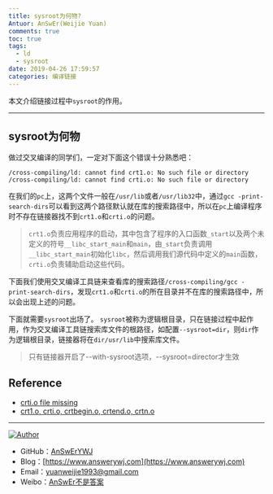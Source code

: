 ```yaml
---
title: sysroot为何物?
Antuor: AnSwEr(Weijie Yuan)
comments: true
toc: true
tags:
  - ld
  - sysroot
date: 2019-04-26 17:59:57
categories: 编译链接
---
```


本文介绍链接过程中`sysroot`的作用。

-----

<!--more-->

## sysroot为何物
做过交叉编译的同学们，一定对下面这个错误十分熟悉吧：
```
/cross-compiling/ld: cannot find crt1.o: No such file or directory
/cross-compiling/ld: cannot find crti.o: No such file or directory
```
在我们的`pc`上，这两个文件一般在`/usr/lib`或者`/usr/lib32`中，通过`gcc -print-search-dirs`可以看到这两个路径默认就在库的搜索路径中，所以在`pc`上编译程序时不存在链接器找不到`crt1.o`和`crti.o`的问题。
> `crt1.o`负责应用程序的启动，其中包含了程序的入口函数`_start`以及两个未定义的符号`__libc_start_main`和`main`，由`_start`负责调用`__libc_start_main`初始化`libc`，然后调用我们源代码中定义的`main`函数，`crti.o`负责辅助启动这些代码。

下面我们使用交叉编译工具链来查看库的搜索路径`/cross-compiling/gcc -print-search-dirs`，发现`crt1.o`和`crti.o`的所在目录并不在库的搜索路径中，所以会出现上述的问题。

下面就需要`sysroot`出场了。
`sysroot`被称为逻辑根目录，只在链接过程中起作用，作为交叉编译工具链搜索库文件的根路径，如配置`--sysroot=dir`，则`dir`作为逻辑根目录，链接器将在`dir/usr/lib`中搜索库文件。

> 只有链接器开启了--with-sysroot选项，--sysroot=director才生效


## Reference
- [crti.o file missing](https://stackoverflow.com/questions/91576/crti-o-file-missing)
- [crt1.o, crti.o, crtbegin.o, crtend.o, crtn.o](https://blog.csdn.net/farmwang/article/details/73195951)

-----

<a href="#"><img src="https://img.shields.io/badge/Author-AnSwErYWJ-blue" alt="Author"></a>
- GitHub：[AnSwErYWJ](https://github.com/AnSwErYWJ)
- Blog：[https://www.answerywj.com](https://www.answerywj.com) 
- Email：[yuanweijie1993@gmail.com](https://mail.google.com)
- Weibo：[AnSwEr不是答案](https://weibo.com/1783591593)